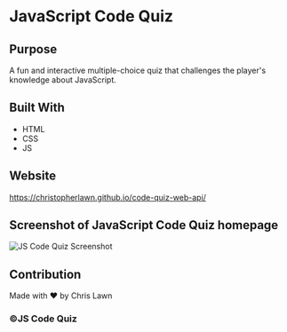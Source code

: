 # JavaScript Code Quiz

## Purpose
A fun and interactive multiple-choice quiz that challenges the player's knowledge about JavaScript.

## Built With
* HTML
* CSS
* JS

## Website
https://christopherlawn.github.io/code-quiz-web-api/

## Screenshot of JavaScript Code Quiz homepage
![JS Code Quiz Screenshot](https://user-images.githubusercontent.com/91863054/144741123-2596a9b6-0a99-43c2-b21a-7f78dfd36307.PNG)

## Contribution
Made with ❤️ by Chris Lawn

### ©️JS Code Quiz
